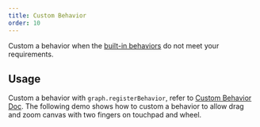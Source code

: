 ```yaml
---
title: Custom Behavior
order: 10
---
```


Custom a behavior when the [built-in behaviors](/en/docs/manual/middle/states/defaultBehavior) do not meet your requirements.

## Usage

Custom a behavior with `graph.registerBehavior`, refer to [Custom Behavior Doc](/en/docs/manual/middle/states/custom-behavior). The following demo shows how to custom a behavior to allow drag and zoom canvas with two fingers on touchpad and wheel.
